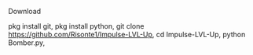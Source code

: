 Download

pkg install git,
pkg install python,
git clone https://github.com/Risonte1/Impulse-LVL-Up,
cd Impulse-LVL-Up,
python Bomber.py,
